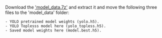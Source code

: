 Download the ['model_data.7z'](https://s3-ap-southeast-1.amazonaws.com/he-public-data/model_data.7z) and extract it and move the following three files to the 'model_data' folder:

    - YOLO pretrained model weights (yolo.h5).
    - YOLO Toplesss model here (yolo_topless.h5). 
    - Saved model weights here (model.best.h5). 
   
